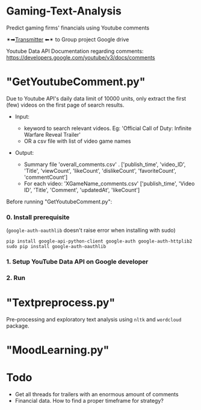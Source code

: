 # Gaming-Text-Analysis
Predict gaming firms' financials using Youtube comments

✴➡[Transmitter](https://drive.google.com/drive/folders/1SjHt-wRC7Cj-UbdV0WYDsXPpiHCuN3XS?usp=sharing) ⬅✴ to Group project Google drive

Youtube Data API Documentation regarding comments: https://developers.google.com/youtube/v3/docs/comments

# "GetYoutubeComment.py"
Due to Youtube API's daily data limit of 10000 units, only extract the first (few) videos on the first page of search results.

  * Input:    
     - keyword to search relevant videos.  Eg: 'Official Call of Duty: Infinite Warfare Reveal Trailer'  
     - OR a csv file with list of video game names
             
  * Output:  
     - Summary file 'overall_comments.csv' .  ['publish_time', 'video_ID', 'Title', 'viewCount',
                                      'likeCount', 'dislikeCount', 'favoriteCount', 'commentCount']
     - For each video: 'XGameName_comments.csv'    ['publish_time', 'Video ID', 'Title', 'Comment', 'updatedAt', 'likeCount']               
  
Before running "GetYoutubeComment.py":

### 0. Install prerequisite
(`google-auth-oauthlib` doesn't raise error when installing with sudo) 
```
pip install google-api-python-client google-auth google-auth-httplib2
sudo pip install google-auth-oauthlib
```

### 1. Setup YouTube Data API on Google developer

### 2. Run 


# "Textpreprocess.py"
Pre-processing and exploratory text analysis using `nltk` and `wordcloud` package.

# "MoodLearning.py"

# Todo
  * Get all threads for trailers with an enormous amount of comments
  * Financial data. How to find a proper timeframe for strategy?
